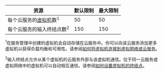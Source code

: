 资源|默认限制|最大限制
---|---|---
每个云服务的[虚拟机](/documentation/articles/virtual-machines-linux-azure-overview/)数<sup>1</sup>|50|50
每个云服务的输入终结点数<sup>2</sup>|150|150

<sup>1</sup>在服务管理中创建的虚拟机会自动存储在云服务中。你可以向该云服务添加更多虚拟机以获得负载均衡和可用性。请参阅[如何将虚拟机连接到虚拟网络或云服务](/documentation/articles/virtual-machines-linux-classic-connect-vms/)。

<sup>2</sup>输入终结点允许从某个虚拟机的云服务外部与该虚拟机通信。位于同一云服务或虚拟网络中的虚拟机可以自动相互通信。请参阅[如何设置虚拟机的终结点](/documentation/articles/virtual-machines-windows-classic-setup-endpoints/)。

<!---HONumber=Mooncake_1207_2015-->